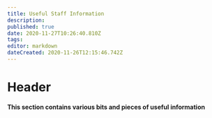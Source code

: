 ```yaml
---
title: Useful Staff Information
description: 
published: true
date: 2020-11-27T10:26:40.810Z
tags: 
editor: markdown
dateCreated: 2020-11-26T12:15:46.742Z
---
```


# Header

#### This section contains various bits and pieces of useful information 
